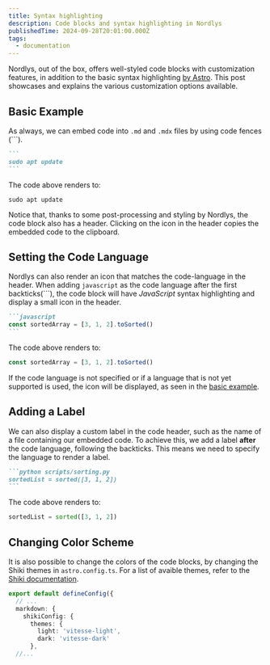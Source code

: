 ```yaml
---
title: Syntax highlighting
description: Code blocks and syntax highlighting in Nordlys
publishedTime: 2024-09-28T20:01:00.000Z
tags:
  - documentation
---
```


Nordlys, out of the box, offers well-styled code blocks with customization features, in addition to the basic syntax highlighting [by Astro](https://docs.astro.build/en/guides/markdown-content/#syntax-highlighting). This post showcases and explains the various customization options available.

## Basic Example

As always, we can embed code into `.md` and `.mdx` files by using code fences (```).

````md pages/example.md
```
sudo apt update
```
````

The code above renders to:

```
sudo apt update
```

Notice that, thanks to some post-processing and styling by Nordlys, the code block also has a header. Clicking on the <span class="iconify tabler--copy"></span> icon in the header copies the embedded code to the clipboard.

## Setting the Code Language

Nordlys can also render an icon that matches the code-language in the header. When adding `javascript` as the code language after the first backticks(```), the code block will have _JavaScript_ syntax highlighting and display a small <span class="iconify tabler--brand-javascript"></span> icon in the header.

````md pages/example.md
```javascript
const sortedArray = [3, 1, 2].toSorted()
```
````

The code above renders to:

```javascript
const sortedArray = [3, 1, 2].toSorted()
```

If the code language is not specified or if a language that is not yet supported is used, the <span class="iconify text-4xl tabler--dots"></span> icon will be displayed, as seen in the [basic example](#basic-example).

## Adding a Label

We can also display a custom label in the code header, such as the name of a file containing our embedded code. To achieve this, we add a label **after** the code language, following the backticks. This means we need to specify the language to render a label.

````md pages/example.md
```python scripts/sorting.py
sortedList = sorted([3, 1, 2])
```
````

The code above renders to:

```python scripts/sorting.py
sortedList = sorted([3, 1, 2])
```

## Changing Color Scheme

It is also possible to change the colors of the code blocks, by changing the Shiki themes in `astro.config.ts`. For a list of avaible themes, refer to the [Shiki documentation](https://shiki.style/themes).

```typescript astro.config.ts
export default defineConfig({
  // ...
  markdown: {
    shikiConfig: {
      themes: {
        light: 'vitesse-light',
        dark: 'vitesse-dark'
      },
  //...
```
